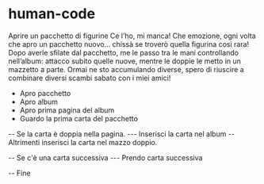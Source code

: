 # human-code

Aprire un pacchetto di figurine
Ce l’ho, mi manca!
Che emozione, ogni volta che apro un pacchetto nuovo... chissà se troverò quella figurina così rara!
Dopo averle sfilate dal pacchetto, me le passo tra le mani controllando nell’album: attacco subito quelle nuove, mentre le doppie le metto in un mazzetto a parte. Ormai ne sto accumulando diverse, spero di riuscire a combinare diversi scambi sabato con i miei amici! 



- Apro pacchetto
- Apro album
- Apro prima pagina del album
- Guardo la prima carta del pacchetto

-- Se la carta è doppia nella pagina.
--- Inserisci la carta nel album
-- Altrimenti inserisci la carta nel mazzo doppio.

-- Se c'è una carta successiva
--- Prendo carta successiva

-- Fine


